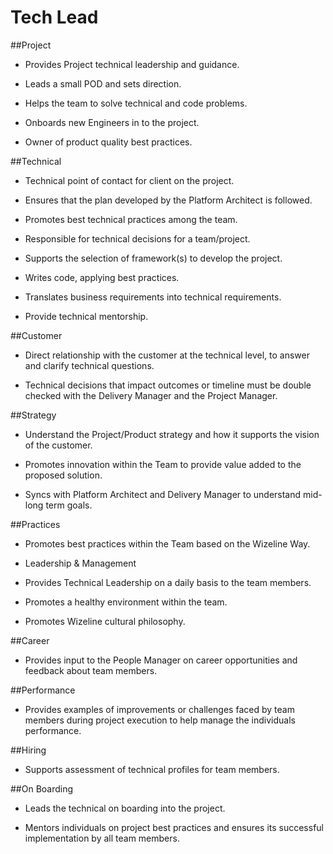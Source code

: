 # Tech Lead

##Project

- Provides Project technical leadership and guidance.

- Leads a small POD and sets direction.

- Helps the team to solve technical and code problems.

- Onboards new Engineers in to the project.

- Owner of product quality best practices.

##Technical

- Technical point of contact for client on the project.

- Ensures that the plan developed by the Platform Architect is followed.

- Promotes best technical practices among the team.

- Responsible for technical decisions for a team/project.

- Supports the selection of framework(s) to develop the project.

- Writes code, applying best practices.

- Translates business requirements into technical requirements.

- Provide technical mentorship.

##Customer

- Direct relationship with the customer at the technical level, to answer and clarify technical questions.

- Technical decisions that impact outcomes or timeline must be double checked with the Delivery Manager and the Project Manager.

##Strategy

- Understand the Project/Product strategy and how it supports the vision of the customer.

- Promotes innovation within the Team to provide value added to the proposed solution.

- Syncs with Platform Architect and Delivery Manager to understand mid-long term goals.

##Practices

- Promotes best practices within the Team based on the Wizeline Way.

- Leadership & Management

- Provides Technical Leadership on a daily basis to the team members.

- Promotes a healthy environment within the team.

- Promotes Wizeline cultural philosophy.

##Career

- Provides input to the People Manager on career opportunities and feedback about team members.

##Performance

- Provides examples of improvements or challenges faced by team members during project execution to help manage the individuals performance.

##Hiring

- Supports assessment of technical profiles for team members.

##On Boarding

- Leads the technical on boarding into the project.

- Mentors individuals on project best practices and ensures its successful implementation by all team members.
